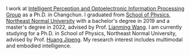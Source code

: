 I work at [Intelligent Perception and Optoelectronic Information Processing Group](https://lab.rjmart.cn/10507/ipoeip) as a Ph.D. in Changchun. I graduated from [School of Physics](http://www.phy.nenu.edu.cn/), [Northeast Normal University](https://www.nenu.edu.cn/) with a bachelor's degree in 2019 and a master's degree in 2022, advised by Prof. [Lianming Wang](https://hxy.hntou.edu.cn/szdw/zrjs/202210/t20221024_70010.html). I am currently studying for a Ph.D. in School of Physics, Northeast Normal University, advised by Prof. [Huang Jipeng](http://js.nenu.edu.cn/teacher/index.php?zgh=2012900387). My research interest includes multimodal and embodied intelligence. 
